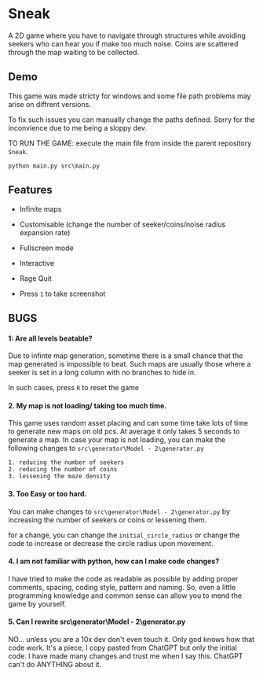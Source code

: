 
# Sneak

A 2D game where you have to navigate through structures while avoiding seekers who can hear you if make too much noise. Coins are scattered through the map waiting to be collected.


## Demo

This game was made stricty for windows and some file path problems may arise on diffrent versions. 

To fix such issues you can manually change the paths defined. Sorry for the inconvience due to me being a sloppy dev.

TO RUN THE GAME: execute the main file from inside the parent repository `Sneak`. 

`python main.py src\main.py`     


## Features

- Infinite maps

- Customisable (change the number of seeker/coins/noise radius expansion rate)

- Fullscreen mode

- Interactive

- Rage Quit

- Press `1` to take screenshot

## BUGS

#### 1: Are all levels beatable?

 Due to infinte map generation, sometime there is a small chance that the map generated is impossible to beat. Such maps are usually those where a seeker is set in a long column with no branches to hide in.

 In such cases, press `R` to reset the game

#### 2. My map is not loading/ taking too much time.

This game uses random asset placing and can some time take lots of time to generate new maps on old pcs. 
At average it only takes 5 seconds to generate a map. In case your map is not loading, you can make the following changes to `src\generator\Model - 2\generator.py`

    1. reducing the number of seekers
    2. reducing the number of coins
    3. lessening the maze density

#### 3. Too Easy or too hard.

You can make changes to `src\generator\Model - 2\generator.py` by increasing the number of seekers or coins or lessening them.

for a change, you can change the `initial_circle_radius` or change the code to increase or decrease the circle radius upon movement.

#### 4. I am not familiar with python, how can I make code changes?

I have tried to make the code as readable as possible by adding proper comments, spacing, coding style, pattern and naming. So, even a little programming knowledge and common sense can allow you to mend the game by yourself.

#### 5. Can I rewrite src\generator\Model - 2\generator.py

NO... unless you are a 10x dev don't even touch it. Only god knows how that code work. It's a piece, I copy pasted from ChatGPT but only the initial code. I have made many changes and trust me when I say this. ChatGPT can't do ANYTHING about it.
